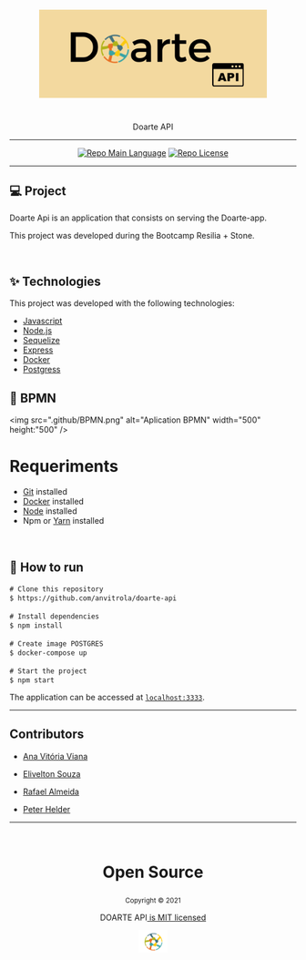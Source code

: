 <div align="center">
      <h1></h1>
    <img src="/.github/logo-api.png" width="400"/>  
    <h1></h1>
    <p>Doarte API</p>    
    <hr />    
    <p>        <a href="https://www.typescriptlang.org/"><img src="https://img.shields.io/badge/language-Node.js-greeb" alt="Repo Main Language" /></a>
               <a href="https://nlw4moveit-p6fhlbbtu-brunosampaiodev.vercel.app/">
        <a href=""><img src="https://img.shields.io/badge/licence-MIT-red" alt="Repo License" /></a>
    </p>     
       <hr />
</div>

## 💻 Project

Doarte Api is an application that consists on serving the Doarte-app.

This project was developed during the Bootcamp Resilia + Stone.

<br>

## ✨ Technologies

This project was developed with the following technologies:

- [Javascript](https://www.typescriptlang.org/)
- [Node.js](https://ethereal.email/)
- [Sequelize](https://typeorm.io/#/)
- [Express](https://expressjs.com/pt-br/)
- [Docker](https://jestjs.io/)
- [Postgress](https://www.beekeeperstudio.io/)

## 🔶 BPMN

<img src=".github/BPMN.png" alt="Aplication BPMN" width="500" height:"500" />
<br>

# Requeriments

- [Git](https://git-scm.com/) installed
- [Docker](https://www.docker.com/) installed
- [Node](https://node.js.org/) installed
- Npm or [Yarn](https://yarnpkg.com/) installed

<br>

## 🚀 How to run

```
# Clone this repository
$ https://github.com/anvitrola/doarte-api

# Install dependencies
$ npm install

# Create image POSTGRES
$ docker-compose up

# Start the project
$ npm start
```

The application can be accessed at [`localhost:3333`](http://localhost:3333).

---

## Contributors

- [Ana Vitória Viana](https://github.com/anvitrola)

- [Elivelton Souza](https://github.com/EliveltonSouzaDev)

- [Rafael Almeida](https://github.com/RafaelVi)

- [Peter Helder](https://github.com/petersilvahs)

---

<br>

<div align="center">
  <h1>Open Source</h1>
  <sub>Copyright © 2021</sub>
  <p>DOARTE API<a href="https://github.com/anvitrola/doarte-app/blob/responsiveness/LICENSE"> is MIT licensed</a></p>
  <img src="/.github/circule-logo.png" width="50" />
</div>

